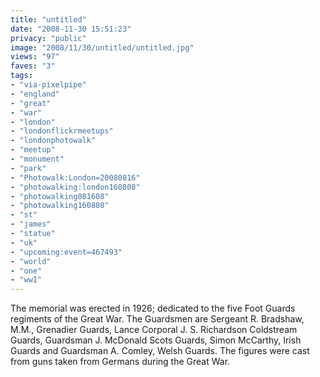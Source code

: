 ```yaml
---
title: "untitled"
date: "2008-11-30 15:51:23"
privacy: "public"
image: "2008/11/30/untitled/untitled.jpg"
views: "97"
faves: "3"
tags:
- "via-pixelpipe"
- "england"
- "great"
- "war"
- "london"
- "londonflickrmeetups"
- "londonphotowalk"
- "meetup"
- "monument"
- "park"
- "Photowalk:London=20080816"
- "photowalking:london160808"
- "photowalking081608"
- "photowalking160808"
- "st"
- "james"
- "statue"
- "uk"
- "upcoming:event=467493"
- "world"
- "one"
- "wwI"
---
```

The memorial was erected in 1926; dedicated to the five Foot Guards regiments of the Great War. The Guardsmen are Sergeant R. Bradshaw, M.M., Grenadier Guards, Lance Corporal J. S. Richardson Coldstream Guards, Guardsman J. McDonald Scots Guards, Simon McCarthy, Irish Guards and Guardsman A. Comley, Welsh Guards. The figures were cast from guns taken from Germans during the Great War.<a href="/photos/2008/12/01/guards-memorial-horse-guards-parade"></a>
